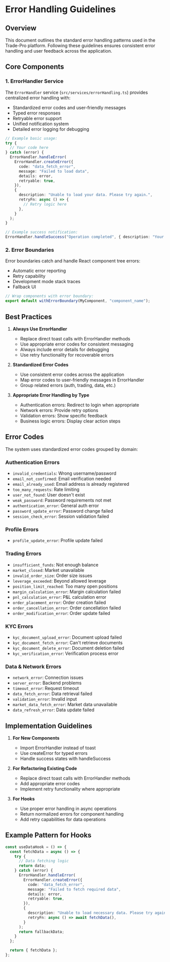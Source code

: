 # Error Handling Guidelines

## Overview

This document outlines the standard error handling patterns used in the Trade-Pro platform.
Following these guidelines ensures consistent error handling and user feedback across the
application.

## Core Components

### 1. ErrorHandler Service

The `ErrorHandler` service (`src/services/errorHandling.ts`) provides centralized error handling
with:

- Standardized error codes and user-friendly messages
- Typed error responses
- Retryable error support
- Unified notification system
- Detailed error logging for debugging

```typescript
// Example basic usage:
try {
  // Your code here
} catch (error) {
  ErrorHandler.handleError(
    ErrorHandler.createError({
      code: "data_fetch_error",
      message: "Failed to load data",
      details: error,
      retryable: true,
    }),
    {
      description: "Unable to load your data. Please try again.",
      retryFn: async () => {
        // Retry logic here
      },
    }
  );
}

// Example success notification:
ErrorHandler.handleSuccess("Operation completed", { description: "Your changes have been saved" });
```

### 2. Error Boundaries

Error boundaries catch and handle React component tree errors:

- Automatic error reporting
- Retry capability
- Development mode stack traces
- Fallback UI

```typescript
// Wrap components with error boundary:
export default withErrorBoundary(MyComponent, "component_name");
```

## Best Practices

1. **Always Use ErrorHandler**
   - Replace direct toast calls with ErrorHandler methods
   - Use appropriate error codes for consistent messaging
   - Always include error details for debugging
   - Use retry functionality for recoverable errors

2. **Standardized Error Codes**
   - Use consistent error codes across the application
   - Map error codes to user-friendly messages in ErrorHandler
   - Group related errors (auth, trading, data, etc.)

3. **Appropriate Error Handling by Type**
   - Authentication errors: Redirect to login when appropriate
   - Network errors: Provide retry options
   - Validation errors: Show specific feedback
   - Business logic errors: Display clear action steps

## Error Codes

The system uses standardized error codes grouped by domain:

### Authentication Errors

- `invalid_credentials`: Wrong username/password
- `email_not_confirmed`: Email verification needed
- `email_already_used`: Email address is already registered
- `too_many_requests`: Rate limiting
- `user_not_found`: User doesn't exist
- `weak_password`: Password requirements not met
- `authentication_error`: General auth error
- `password_update_error`: Password change failed
- `session_check_error`: Session validation failed

### Profile Errors

- `profile_update_error`: Profile update failed

### Trading Errors

- `insufficient_funds`: Not enough balance
- `market_closed`: Market unavailable
- `invalid_order_size`: Order size issues
- `leverage_exceeded`: Beyond allowed leverage
- `position_limit_reached`: Too many open positions
- `margin_calculation_error`: Margin calculation failed
- `pnl_calculation_error`: P&L calculation error
- `order_placement_error`: Order creation failed
- `order_cancellation_error`: Order cancellation failed
- `order_modification_error`: Order update failed

### KYC Errors

- `kyc_document_upload_error`: Document upload failed
- `kyc_document_fetch_error`: Can't retrieve documents
- `kyc_document_delete_error`: Document deletion failed
- `kyc_verification_error`: Verification process error

### Data & Network Errors

- `network_error`: Connection issues
- `server_error`: Backend problems
- `timeout_error`: Request timeout
- `data_fetch_error`: Data retrieval failed
- `validation_error`: Invalid input
- `market_data_fetch_error`: Market data unavailable
- `data_refresh_error`: Data update failed

## Implementation Guidelines

1. **For New Components**
   - Import ErrorHandler instead of toast
   - Use createError for typed errors
   - Handle success states with handleSuccess

2. **For Refactoring Existing Code**
   - Replace direct toast calls with ErrorHandler methods
   - Add appropriate error codes
   - Implement retry functionality where appropriate

3. **For Hooks**
   - Use proper error handling in async operations
   - Return normalized errors for component handling
   - Add retry capabilities for data operations

## Example Pattern for Hooks

```typescript
const useDataHook = () => {
  const fetchData = async () => {
    try {
      // Data fetching logic
      return data;
    } catch (error) {
      ErrorHandler.handleError(
        ErrorHandler.createError({
          code: "data_fetch_error",
          message: "Failed to fetch required data",
          details: error,
          retryable: true,
        }),
        {
          description: "Unable to load necessary data. Please try again.",
          retryFn: async () => await fetchData(),
        }
      );
      return fallbackData;
    }
  };

  return { fetchData };
};
```
